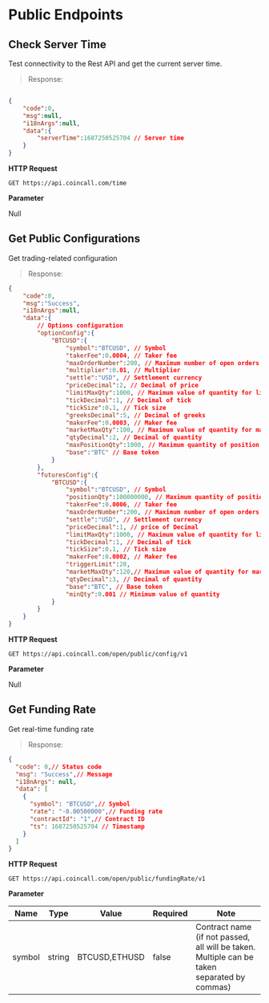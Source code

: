 # Public Endpoints

## Check Server Time

Test connectivity to the Rest API and get the current server time.

> Response:

```json

{
    "code":0,
    "msg":null,
    "i18nArgs":null,
    "data":{
        "serverTime":1687250525704 // Server time
    }
}
```

**HTTP Request**

`GET https://api.coincall.com/time`

**Parameter**

Null

## Get Public Configurations

Get trading-related configuration

> Response:

```json
{
    "code":0,
    "msg":"Success",
    "i18nArgs":null,
    "data":{
        // Options configuration
        "optionConfig":{
            "BTCUSD":{
                "symbol":"BTCUSD", // Symbol
                "takerFee":0.0004, // Taker fee
                "maxOrderNumber":200, // Maximum number of open orders
                "multiplier":0.01, // Multiplier
                "settle":"USD", // Settlement currency
                "priceDecimal":2, // Decimal of price
                "limitMaxQty":1000, // Maximum value of quantity for limit order
                "tickDecimal":1, // Decimal of tick
                "tickSize":0.1, // Tick size
                "greeksDecimal":5, // Decimal of greeks
                "makerFee":0.0003, // Maker fee
                "marketMaxQty":100, // Maximum value of quantity for market order
                "qtyDecimal":2, // Decimal of quantity
                "maxPositionQty":1000, // Maximum quantity of position
                "base":"BTC" // Base token
            }
        },
        "futuresConfig":{
            "BTCUSD":{
                "symbol":"BTCUSD", // Symbol
                "positionQty":100000000, // Maximum quantity of position
                "takerFee":0.0006, // Taker fee
                "maxOrderNumber":200, // Maximum number of open orders
                "settle":"USD", // Settlement currency
                "priceDecimal":1, // price of Decimal
                "limitMaxQty":1000, // Maximum value of quantity for limit order
                "tickDecimal":1, // Decimal of tick
                "tickSize":0.1, // Tick size
                "makerFee":0.0002, // Maker fee
                "triggerLimit":20, 
                "marketMaxQty":120,// Maximum value of quantity for market order
                "qtyDecimal":3, // Decimal of quantity
                "base":"BTC", // Base token
                "minQty":0.001 // Minimum value of quantity
            }
        }
    }
}
```


**HTTP Request**

`GET https://api.coincall.com/open/public/config/v1`

**Parameter**

Null

## Get Funding Rate

Get real-time funding rate

> Response:

```json
{
  "code": 0,// Status code
  "msg": "Success",// Message
  "i18nArgs": null,
  "data": [
    {
      "symbol": "BTCUSD",// Symbol
      "rate": "-0.00500000",// Funding rate
      "contractId": "1",// Contract ID
      "ts": 1687250525704 // Timestamp
    }
  ]
}
```

**HTTP Request**

`GET https://api.coincall.com/open/public/fundingRate/v1`

**Parameter**

Name | Type | Value | Required | Note
---- | ---- | ----- | -------- | ----
symbol | string | BTCUSD,ETHUSD | false | Contract name (if not passed, all will be taken. Multiple can be taken separated by commas)
